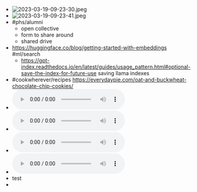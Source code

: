 - ![2023-03-19-09-23-30.jpeg](../assets/2023-03-19-09-23-30.jpeg)
- ![2023-03-19-09-23-41.jpeg](../assets/2023-03-19-09-23-41.jpeg)
- #phs/alumni
	- open collective
	- form to share around
	- shared drive
- https://huggingface.co/blog/getting-started-with-embeddings #ml/search
	- https://gpt-index.readthedocs.io/en/latest/guides/usage_pattern.html#optional-save-the-index-for-future-use saving llama indexes
- #cookwherever/recipes https://everydaypie.com/oat-and-buckwheat-chocolate-chip-cookies/
- ![2023-03-19-19-26-46.aac](../assets/2023-03-19-19-26-46.aac)
- ![2023-03-19-19-27-02.aac](../assets/2023-03-19-19-27-02.aac)
- ![2023-03-19-19-51-55.aac](../assets/2023-03-19-19-51-55.aac)
- ![2023-03-19-20-12-13.aac](../assets/2023-03-19-20-12-13.aac)
- test
-